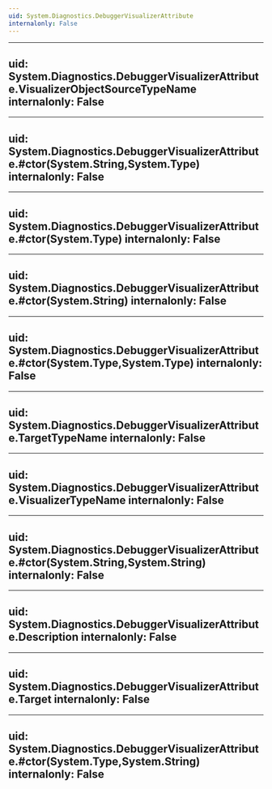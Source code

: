 ```yaml
---
uid: System.Diagnostics.DebuggerVisualizerAttribute
internalonly: False
---
```


---
uid: System.Diagnostics.DebuggerVisualizerAttribute.VisualizerObjectSourceTypeName
internalonly: False
---

---
uid: System.Diagnostics.DebuggerVisualizerAttribute.#ctor(System.String,System.Type)
internalonly: False
---

---
uid: System.Diagnostics.DebuggerVisualizerAttribute.#ctor(System.Type)
internalonly: False
---

---
uid: System.Diagnostics.DebuggerVisualizerAttribute.#ctor(System.String)
internalonly: False
---

---
uid: System.Diagnostics.DebuggerVisualizerAttribute.#ctor(System.Type,System.Type)
internalonly: False
---

---
uid: System.Diagnostics.DebuggerVisualizerAttribute.TargetTypeName
internalonly: False
---

---
uid: System.Diagnostics.DebuggerVisualizerAttribute.VisualizerTypeName
internalonly: False
---

---
uid: System.Diagnostics.DebuggerVisualizerAttribute.#ctor(System.String,System.String)
internalonly: False
---

---
uid: System.Diagnostics.DebuggerVisualizerAttribute.Description
internalonly: False
---

---
uid: System.Diagnostics.DebuggerVisualizerAttribute.Target
internalonly: False
---

---
uid: System.Diagnostics.DebuggerVisualizerAttribute.#ctor(System.Type,System.String)
internalonly: False
---
